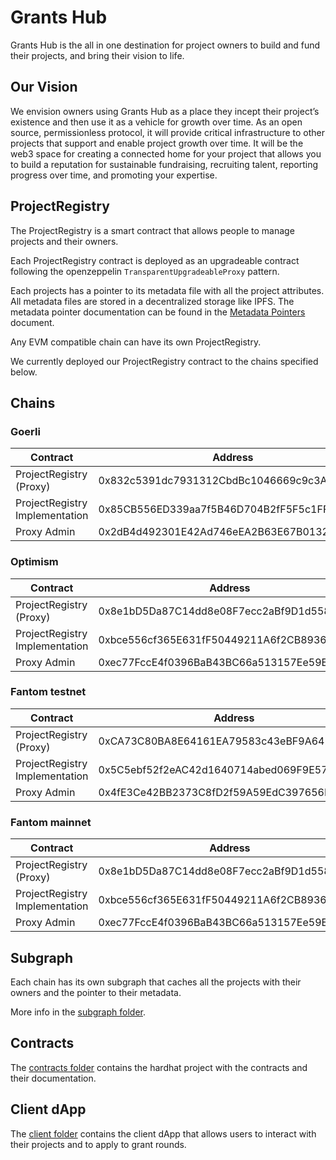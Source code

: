 # Grants Hub

Grants Hub is the all in one destination for project owners to build and fund their projects, and bring their vision to life.

## Our Vision

We envision owners using Grants Hub as a place they incept their project’s existence
and then use it as a vehicle for growth over time.
As an open source, permissionless protocol, it will provide critical infrastructure to other projects
that support and enable project growth over time.
It will be the web3 space for creating a connected home for your project that allows you to build a reputation for sustainable
fundraising, recruiting talent, reporting progress over time, and promoting your expertise.


## ProjectRegistry

The ProjectRegistry is a smart contract that allows people to manage projects and their owners.

Each ProjectRegistry contract is deployed as an upgradeable contract following the openzeppelin `TransparentUpgradeableProxy` pattern.

Each projects has a pointer to its metadata file with all the project attributes. All metadata files are stored
in a decentralized storage like IPFS. The metadata pointer documentation can be found in the [Metadata Pointers](../contracts/docs/MetadataPointers.md) document.

Any EVM compatible chain can have its own ProjectRegistry.

We currently deployed our ProjectRegistry contract to the chains specified below.

## Chains

### Goerli

| Contract                          | Address                                    |
|-----------------------------------|--------------------------------------------|
| ProjectRegistry (Proxy)           | 0x832c5391dc7931312CbdBc1046669c9c3A4A28d5 |
| ProjectRegistry Implementation    | 0x85CB556ED339aa7f5B46D704B2fF5F5c1FFBEb49 |
| Proxy Admin                       | 0x2dB4d492301E42Ad746eEA2B63E67B0132796493 |

### Optimism

| Contract                          | Address                                    |
|-----------------------------------|--------------------------------------------|
| ProjectRegistry (Proxy)           | 0x8e1bD5Da87C14dd8e08F7ecc2aBf9D1d558ea174 |
| ProjectRegistry Implementation    | 0xbce556cf365E631fF50449211A6f2CB8936f40D1 |
| Proxy Admin                       | 0xec77FccE4f0396BaB43BC66a513157Ee59EE07c7 |

### Fantom testnet

| Contract                          | Address                                    |
|-----------------------------------|--------------------------------------------|
| ProjectRegistry (Proxy)           | 0xCA73C80BA8E64161EA79583c43eBF9A6424D9c19 |
| ProjectRegistry Implementation    | 0x5C5ebf52f2eAC42d1640714abed069F9E573D805 |
| Proxy Admin                       | 0x4fE3Ce42BB2373C8fD2f59A59EdC397656EE142e |

### Fantom mainnet

| Contract                          | Address                                    |
|-----------------------------------|--------------------------------------------|
| ProjectRegistry (Proxy)           | 0x8e1bD5Da87C14dd8e08F7ecc2aBf9D1d558ea174 |
| ProjectRegistry Implementation    | 0xbce556cf365E631fF50449211A6f2CB8936f40D1 |
| Proxy Admin                       | 0xec77FccE4f0396BaB43BC66a513157Ee59EE07c7 |

## Subgraph

Each chain has its own subgraph that caches all the projects with their owners and
the pointer to their metadata.

More info in the [subgraph folder](../graph/README.md).

## Contracts

The [contracts folder](../contracts) contains the hardhat project with the contracts and their documentation.

## Client dApp

The [client folder](../client) contains the client dApp that allows users to
interact with their projects and to apply to grant rounds.
